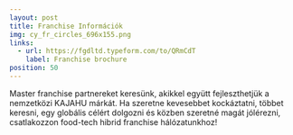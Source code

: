 ```yaml
---
layout: post
title: Franchise Információk
img: cy_fr_circles_696x155.png
links:
  - url: https://fgdltd.typeform.com/to/QRmCdT
    label: Franchise brochure
position: 50
---
```


Master franchise partnereket keresünk, akikkel együtt fejleszthetjük a nemzetközi KAJAHU márkát. Ha szeretne kevesebbet kockáztatni, többet keresni, egy globális célért dolgozni és közben szeretné magát jólérezni, csatlakozzon food-tech hibrid franchise hálózatunkhoz!
